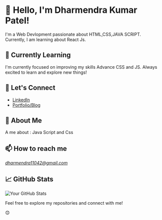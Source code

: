# 👋 Hello, I'm Dharmendra Kumar Patel!

I'm a Web Devlopment passionate about HTML,CSS,JAVA SCRIPT. Currently, I am learning about React Js.

## 🌱 Currently Learning

I'm currently focused on improving my skills Advance CSS and JS. Always excited to learn and explore new things!

## 🤝 Let's Connect

- [LinkedIn](https://www.linkedin.com/in/dharmendra-kumar-patel-b84b50266/)
- [Portfolio/Blog](https://yourportfolio.com)

## 💬 About Me

A me about : Java Script and Css

## 📫 How to reach me 
*dharmendra11042@gmail.com*

## 📈 GitHub Stats

![Your GitHub Stats](https://github-readme-stats.vercel.app/api?username=yourusername&show_icons=true&count_private=true&hide=contribs,prs)

Feel free to explore my repositories and connect with me!

 😊
